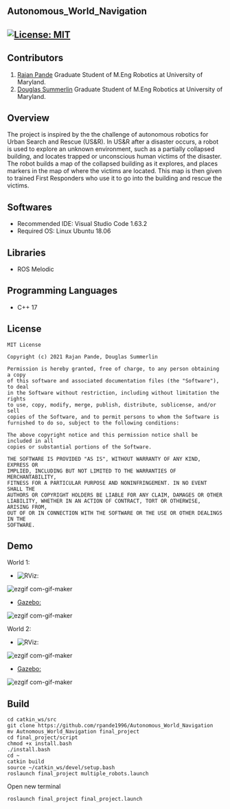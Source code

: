 ## Autonomous_World_Navigation
[![License: MIT](https://img.shields.io/badge/License-MIT-green.svg)](https://opensource.org/licenses/MIT)
---

## Contributors

1) [Rajan Pande](https://github.com/rpande1996)
Graduate Student of M.Eng Robotics at University of Maryland. 
2) [Douglas Summerlin](https://github.com/dsumm1001)
Graduate Student of M.Eng Robotics at University of Maryland.

## Overview

The project is inspired by the the challenge of autonomous robotics for
Urban Search and Rescue (US&R). In US&R after a disaster occurs, a robot is
used to explore an unknown environment, such as a partially collapsed building,
and locates trapped or unconscious human victims of the disaster. The robot builds
a map of the collapsed building as it explores, and places markers in the map of where 
the victims are located. This map is then given to trained First Responders who use it
to go into the building and rescue the victims.

## Softwares

* Recommended IDE: Visual Studio Code 1.63.2
* Required OS: Linux Ubuntu 18.06

## Libraries

* ROS Melodic

## Programming Languages

* C++ 17

## License 

```
MIT License

Copyright (c) 2021 Rajan Pande, Douglas Summerlin

Permission is hereby granted, free of charge, to any person obtaining a copy
of this software and associated documentation files (the "Software"), to deal
in the Software without restriction, including without limitation the rights
to use, copy, modify, merge, publish, distribute, sublicense, and/or sell
copies of the Software, and to permit persons to whom the Software is
furnished to do so, subject to the following conditions:

The above copyright notice and this permission notice shall be included in all
copies or substantial portions of the Software.

THE SOFTWARE IS PROVIDED "AS IS", WITHOUT WARRANTY OF ANY KIND, EXPRESS OR
IMPLIED, INCLUDING BUT NOT LIMITED TO THE WARRANTIES OF MERCHANTABILITY,
FITNESS FOR A PARTICULAR PURPOSE AND NONINFRINGEMENT. IN NO EVENT SHALL THE
AUTHORS OR COPYRIGHT HOLDERS BE LIABLE FOR ANY CLAIM, DAMAGES OR OTHER
LIABILITY, WHETHER IN AN ACTION OF CONTRACT, TORT OR OTHERWISE, ARISING FROM,
OUT OF OR IN CONNECTION WITH THE SOFTWARE OR THE USE OR OTHER DEALINGS IN THE 
SOFTWARE.
```

## Demo

World 1:

- ![RViz: ](https://youtu.be/0AvuQx_wBzE)

![ezgif com-gif-maker](https://github.com/rpande1996/Video_Correction/blob/master/media/gif/world1_rviz.gif)

- [Gazebo: ](https://youtu.be/Br2HN8fG9wk)

![ezgif com-gif-maker](https://github.com/rpande1996/Video_Correction/blob/master/media/gif/world1_gazebo.gif)

World 2:

- ![RViz: ](https://youtu.be/S6kaEBs8Dn4)

![ezgif com-gif-maker](https://github.com/rpande1996/Video_Correction/blob/master/media/gif/world2_rviz.gif)

- [Gazebo: ](https://youtu.be/zu4gU5dqbfQ)

![ezgif com-gif-maker](https://github.com/rpande1996/Video_Correction/blob/master/media/gif/world2_gazebo.gif)

## Build

```
cd catkin_ws/src
git clone https://github.com/rpande1996/Autonomous_World_Navigation
mv Autnomous_World_Navigation final_project
cd final_project/script
chmod +x install.bash
./install.bash
cd ~
catkin build
source ~/catkin_ws/devel/setup.bash
roslaunch final_project multiple_robots.launch
```
Open new terminal
```
roslaunch final_project final_project.launch
```